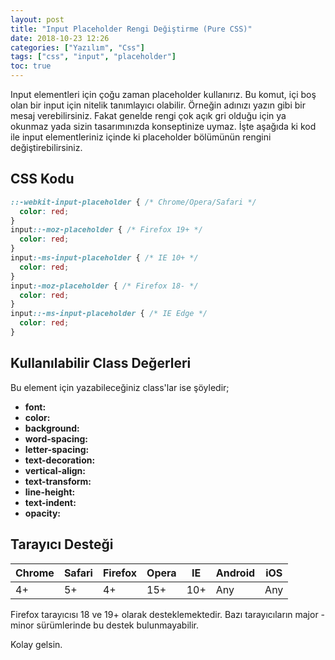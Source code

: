 ```yaml
---
layout: post
title: "Input Placeholder Rengi Değiştirme (Pure CSS)"
date: 2018-10-23 12:26
categories: ["Yazılım", "Css"]
tags: ["css", "input", "placeholder"]
toc: true
---
```


Input elementleri için çoğu zaman placeholder kullanırız. Bu komut, içi boş olan bir input için nitelik tanımlayıcı olabilir. Örneğin adınızı yazın gibi bir mesaj verebilirsiniz. Fakat genelde rengi çok açık gri olduğu için ya okunmaz yada sizin tasarımınızda konseptinize uymaz. İşte aşağıda ki kod ile input elementleriniz içinde ki placeholder bölümünün rengini değiştirebilirsiniz.

## CSS Kodu
```css
::-webkit-input-placeholder { /* Chrome/Opera/Safari */
  color: red;
}
input::-moz-placeholder { /* Firefox 19+ */
  color: red;
}
input:-ms-input-placeholder { /* IE 10+ */
  color: red;
}
input:-moz-placeholder { /* Firefox 18- */
  color: red;
}
input::-ms-input-placeholder { /* IE Edge */
  color: red;
}
```

## Kullanılabilir Class Değerleri
Bu element için yazabileceğiniz class'lar ise şöyledir;

- **font:**
- **color:**
- **background:**
- **word-spacing:**
- **letter-spacing:**
- **text-decoration:**
- **vertical-align:**
- **text-transform:**
- **line-height:**
- **text-indent:**
- **opacity:**

## Tarayıcı Desteği
<table class="browser-support-table">
<thead>
<tr>
<th class="chrome">Chrome</th>
<th class="safari">Safari</th>
<th class="firefox">Firefox</th>
<th class="opera">Opera</th>
<th class="ie">IE</th>
<th class="android">Android</th>
<th class="iOS">iOS</th>
</tr>
</thead>
<tbody>
<tr>
<td class="yep" data-browser-name="Chrome">4+</td>
<td class="yep" data-browser-name="Safari">5+</td>
<td class="yep" data-browser-name="Firefox">4+</td>
<td class="yep" data-browser-name="Opera">15+</td>
<td class="yep" data-browser-name="IE">10+</td>
<td class="yep" data-browser-name="Android">Any</td>
<td class="yep" data-browser-name="iOS">Any</td>
</tr>
</tbody>
</table>

Firefox tarayıcısı 18 ve 19+ olarak desteklemektedir. Bazı tarayıcıların major - minor sürümlerinde bu destek bulunmayabilir.

Kolay gelsin.